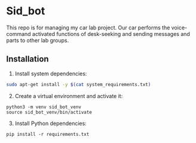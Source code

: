# Sid_bot
This repo is for managing my car lab project. Our car performs the voice-command activated functions of desk-seeking and sending messages and parts to other lab groups.

## Installation

1. Install system dependencies:

```bash
sudo apt-get install -y $(cat system_requirements.txt)
```

2. Create a virtual environment and activate it:

```
python3 -m venv sid_bot_venv
source sid_bot_venv/bin/activate
```

3. Install Python dependencies:

```
pip install -r requirements.txt
```


